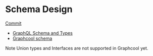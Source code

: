 
# Schema Design
[Commit](https://github.com/vidaaudrey/fedulab/commit/a0821ed1afc238d4ec1d559245dc2718eac19062)

- [GraphQL Schema and Types](http://graphql.org/learn/schema/)
- [Graphcool schema](https://www.graph.cool/docs/reference/schema/overview-ahwoh2fohj/)

Note Union types and Interfaces are not supported in Graphcool yet.

